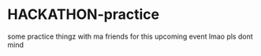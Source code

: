 # HACKATHON-practice
some practice thingz with ma friends for this upcoming event lmao pls dont mind
